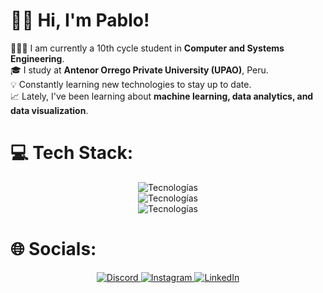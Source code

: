 #  🤝🏻 Hi, I'm Pablo!
👨🏻‍🎓 I am currently a 10th cycle student in **Computer and Systems Engineering**.<br>
🎓 I study at **Antenor Orrego Private University (UPAO)**, Peru.<br>
💡 Constantly learning new technologies to stay up to date.<br>
📈 Lately, I've been learning about **machine learning, data analytics, and data visualization**.

# 💻 Tech Stack:
<div align="center">
  <img src="https://skillicons.dev/icons?i=arduino,html,kotlin,python,aws,gcp" alt="Tecnologías" /><br>
  <img src="https://skillicons.dev/icons?i=firebase,heroku,netlify,nginx,mysql,postgres" alt="Tecnologías" /><br>
  <img src="https://skillicons.dev/icons?i=tensorflow,pytorch,figma,ps,notion" alt="Tecnologías" />
</div>

# 🌐 Socials:
<div align="center">  
  <a href="https://discord.com/users/pablocruzado_xd" target="_blank">
    <img src="https://skillicons.dev/icons?i=discord" alt="Discord" title="Discord" />
  </a>
  <a href="https://instagram.com/pablocg_19" target="_blank">
    <img src="https://skillicons.dev/icons?i=instagram" alt="Instagram" title="Instagram" />
  </a>
  <a href="https://linkedin.com/in/pcruzadog" target="_blank">
    <img src="https://skillicons.dev/icons?i=linkedin" alt="LinkedIn" title="LinkedIn" />
  </a>
</div>
